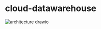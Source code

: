 # cloud-datawarehouse
![architecture drawio](https://github.com/user-attachments/assets/19d479d6-ec4f-4782-8440-00a6eaacbf3e)
